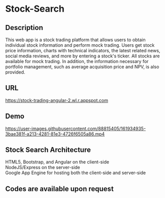 # Stock-Search
## Description
This web app is a stock trading platform that allows users to obtain individual stock information and perform mock trading.
Users get stock price information, charts with technical indicators, the latest related news, social media reviews, and more by entering a stock's ticker. All stocks are available for mock trading. In addition, the information necessary for portfolio management, such as average acquisition price and NPV, is also provided.

## URL
https://stock-trading-angular-2.wl.r.appspot.com

## Demo
https://user-images.githubusercontent.com/88815405/161934935-3bae381f-a213-4281-81e3-4726f6505a86.mp4

## Stock Search Architecture
HTML5, Bootstrap, and Angular on the client-side
<br>
NodeJS/Express on the server-side
<br>
Google App Engine for hosting both the client-side and server-side


## Codes are available upon request
